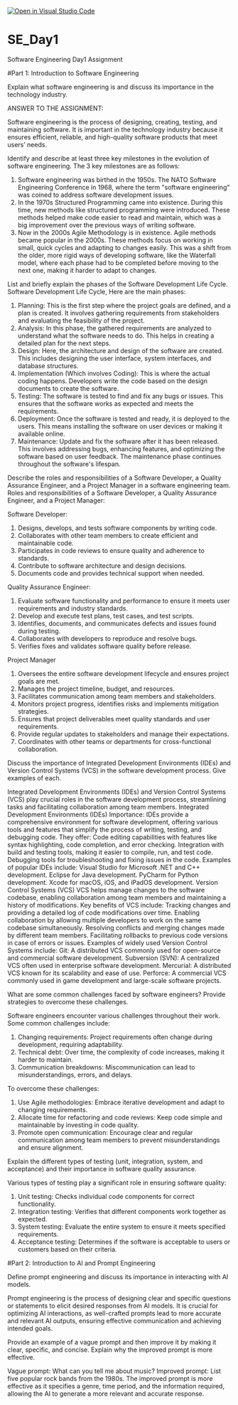 [![Open in Visual Studio Code](https://classroom.github.com/assets/open-in-vscode-2e0aaae1b6195c2367325f4f02e2d04e9abb55f0b24a779b69b11b9e10269abc.svg)](https://classroom.github.com/online_ide?assignment_repo_id=15568139&assignment_repo_type=AssignmentRepo)
# SE_Day1
Software Engineering Day1 Assignment

#Part 1: Introduction to Software Engineering

Explain what software engineering is and discuss its importance in the technology industry.

ANSWER TO THE ASSIGNMENT:

Software engineering is the process of designing, creating, testing, and maintaining software.
It is important in the technology industry because it ensures efficient, reliable, and high-quality software products that meet users’ needs.

Identify and describe at least three key milestones in the evolution of software engineering.
The 3 key milestones are as follows:
1. Software engineering was birthed in the 1950s. The NATO Software Engineering Conference in 1968, where the term "software engineering" was coined to address software development issues.
2. In the 1970s Structured Programming came into existence. During this time, new methods like structured programming were introduced. These methods helped make code easier to read and maintain, which was a big improvement over the previous ways of writing software.
3. Now in the 2000s Agile Methodology is in existence.
Agile methods became popular in the 2000s. These methods focus on working in small, quick cycles and adapting to changes easily. This was a shift from the older, more rigid ways of developing software, like the Waterfall model, where each phase had to be completed before moving to the next one, making it harder to adapt to changes.

List and briefly explain the phases of the Software Development Life Cycle.
Software Development Life Cycle, Here are the main phases:
1. Planning: This is the first step where the project goals are defined, and a plan is created. It involves gathering requirements from stakeholders and evaluating the feasibility of the project.
2. Analysis: In this phase, the gathered requirements are analyzed to understand what the software needs to do. This helps in creating a detailed plan for the next steps.
3. Design: Here, the architecture and design of the software are created. This includes designing the user interface, system interfaces, and database structures.
4. Implementation (Which involves Coding): This is where the actual coding happens. Developers write the code based on the design documents to create the software.
5. Testing: The software is tested to find and fix any bugs or issues. This ensures that the software works as expected and meets the requirements.
6. Deployment: Once the software is tested and ready, it is deployed to the users. This means installing the software on user devices or making it available online.
7. Maintenance: Update and fix the software after it has been released. This involves addressing bugs, enhancing features, and optimizing the software based on user feedback. The maintenance phase continues throughout the software's lifespan.

Describe the roles and responsibilities of a Software Developer, a Quality Assurance Engineer, and a Project Manager in a software engineering team.
Roles and responsibilities of a Software Developer, a Quality Assurance Engineer, and a Project Manager:

Software Developer:
1. Designs, develops, and tests software components by writing code.
2. Collaborates with other team members to create efficient and maintainable code.
3. Participates in code reviews to ensure quality and adherence to standards.
4. Contribute to software architecture and design decisions.
5. Documents code and provides technical support when needed.

Quality Assurance Engineer:
1. Evaluate software functionality and performance to ensure it meets user requirements and industry standards.
2. Develop and execute test plans, test cases, and test scripts.
3. Identifies, documents, and communicates defects and issues found during testing.
4. Collaborates with developers to reproduce and resolve bugs.
5. Verifies fixes and validates software quality before release.

Project Manager
1. Oversees the entire software development lifecycle and ensures project goals are met.
2. Manages the project timeline, budget, and resources.
3. Facilitates communication among team members and stakeholders.
4. Monitors project progress, identifies risks and implements mitigation strategies.
5. Ensures that project deliverables meet quality standards and user requirements.
6. Provide regular updates to stakeholders and manage their expectations.
7. Coordinates with other teams or departments for cross-functional collaboration.

Discuss the importance of Integrated Development Environments (IDEs) and Version Control Systems (VCS) in the software development process. Give examples of each.

Integrated Development Environments (IDEs) and Version Control Systems (VCS) play crucial roles in the software development process, streamlining tasks and facilitating collaboration among team members.
Integrated Development Environments (IDEs)
Importance:
IDEs provide a comprehensive environment for software development, offering various tools and features that simplify the process of writing, testing, and debugging code. They offer:
Code editing capabilities with features like syntax highlighting, code completion, and error checking.
Integration with build and testing tools, making it easier to compile, run, and test code.
Debugging tools for troubleshooting and fixing issues in the code.
Examples of popular IDEs include:
Visual Studio for Microsoft .NET and C++ development.
Eclipse for Java development.
PyCharm for Python development.
Xcode for macOS, iOS, and iPadOS development.
Version Control Systems (VCS)
VCS helps manage changes to the software codebase, enabling collaboration among team members and maintaining a history of modifications. Key benefits of VCS include:
Tracking changes and providing a detailed log of code modifications over time.
Enabling collaboration by allowing multiple developers to work on the same codebase simultaneously.
Resolving conflicts and merging changes made by different team members.
Facilitating rollbacks to previous code versions in case of errors or issues.
Examples of widely used Version Control Systems include:
Git: A distributed VCS commonly used for open-source and commercial software development.
Subversion (SVN): A centralized VCS often used in enterprise software development.
Mercurial: A distributed VCS known for its scalability and ease of use.
Perforce: A commercial VCS commonly used in game development and large-scale software projects.


What are some common challenges faced by software engineers? Provide strategies to overcome these challenges.

Software engineers encounter various challenges throughout their work. Some common challenges include:

1. Changing requirements: Project requirements often change during development, requiring adaptability.
2. Technical debt: Over time, the complexity of code increases, making it harder to maintain.
3. Communication breakdowns: Miscommunication can lead to misunderstandings, errors, and delays.

To overcome these challenges:
1. Use Agile methodologies: Embrace iterative development and adapt to changing requirements.
2. Allocate time for refactoring and code reviews: Keep code simple and maintainable by investing in code quality.
3. Promote open communication: Encourage clear and regular communication among team members to prevent misunderstandings and ensure alignment.

Explain the different types of testing (unit, integration, system, and acceptance) and their importance in software quality assurance.

Various types of testing play a significant role in ensuring software quality:
1. Unit testing: Checks individual code components for correct functionality.
2. Integration testing: Verifies that different components work together as expected.
3. System testing: Evaluate the entire system to ensure it meets specified requirements.
4. Acceptance testing: Determines if the software is acceptable to users or customers based on their criteria.

#Part 2: Introduction to AI and Prompt Engineering


Define prompt engineering and discuss its importance in interacting with AI models.

Prompt engineering is the process of designing clear and specific questions or statements to elicit desired responses from AI models. It is crucial for optimizing AI interactions, as well-crafted prompts lead to more accurate and relevant AI outputs, ensuring effective communication and achieving intended goals.

Provide an example of a vague prompt and then improve it by making it clear, specific, and concise. Explain why the improved prompt is more effective.

Vague prompt: What can you tell me about music?
Improved prompt: List five popular rock bands from the 1980s.
The improved prompt is more effective as it specifies a genre, time period, and the information required, allowing the AI to generate a more relevant and accurate response.
